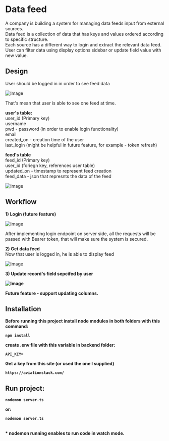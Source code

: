 # Data feed

A company is building a system for managing data feeds input from external sources. <br>
Data feed is a collection of data that has keys and values ordered according to specific
structure. <br>
Each source has a different way to login and extract the relevant data feed. <br>
User can filter data using display options sidebar or update field value with new value.

## Design

User should be logged in in order to see feed data

![Image](https://res.cloudinary.com/dtwqtpteb/image/upload/v1665940886/wg7sdygutef3ivwoixwo.png
)

That's mean that user is able to see one feed at time. <br>

<b> user's table: </b> <br>
user_id (Primary key) <br>
username <br>
pwd - password (in order to enable login functionality) <br>
email <br>
created_on - creation time of the user <br>
last_login (might be helpful in future feature, for example - token refresh) <br>

<b> feed's table </b> <br>
feed_id (Primary key) <br>
user_id (foriegn key, references user table) <br>
updated_on - timestamp to represent feed creation <br>
feed_data - json that represnts the data of the feed <br>


![Image](https://res.cloudinary.com/dtwqtpteb/image/upload/v1665940985/asyjte1jsybiicre2g3l.png
)

## Workflow

<b> 1) Login (future feature)</b> <br>

![Image](https://res.cloudinary.com/dtwqtpteb/image/upload/v1665942815/gxlq5wjbok7nf67lkjfq.jpg
)

After implementing login endpoint on server side, all the requests will be passed with Bearer token, that will make sure the system is secured.

<b> 2) Get data feed</b> <br>
Now that user is logged in, he is able to display feed

![Image](https://res.cloudinary.com/dtwqtpteb/image/upload/v1665943505/g4pxxfwa7bkntqqvcpmn.jpg
)

<b> 3) Update record's field sepcifed by user </b> <b>

![Image](https://res.cloudinary.com/dtwqtpteb/image/upload/v1665944757/v4h8d50sbbw1muqqnepq.jpg
)

Future feature - support updating columns.



## Installation

Before running this project install node modules in both folders with this command:

```
npm install
```

create .env file with this variable in backend folder:

```
API_KEY=
```

Get a key from this site (or used the one I supplied)
```
https://aviationstack.com/
```

## Run project:
```
nodemon server.ts
```

or:
```
nodemon server.ts
```
<br> * nodemon running enables to run code in watch mode.